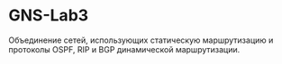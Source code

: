 # GNS-Lab3

Объединение сетей, использующих статическую маршрутизацию и протоколы OSPF, RIP и BGP динамической маршрутизации.
